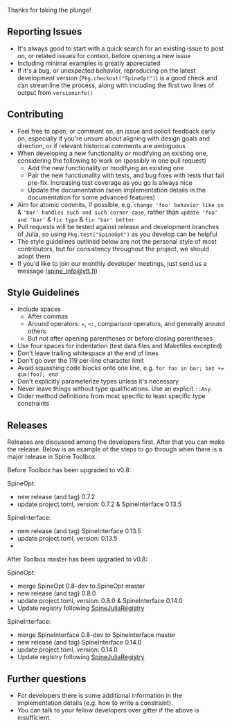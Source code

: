 Thanks for taking the plunge!

## Reporting Issues

* It's always good to start with a quick search for an existing issue to post on, or related issues for context, before opening a new issue
* Including minimal examples is greatly appreciated
* If it's a bug, or unexpected behavior, reproducing on the latest development version (`Pkg.checkout("SpineOpt")`) is a good check and can streamline the process, along with including the first two lines of output from `versioninfo()`

## Contributing

* Feel free to open, or comment on, an issue and solicit feedback early on, especially if you're unsure about aligning with design goals and direction, or if relevant historical comments are ambiguous
* When developing a new functionality or modifying an existing one, considering the following to work on (possibly in one pull request)
    + Add the new functionality or modifying an existing one
    + Pair the new functionality with tests, and bug fixes with tests that fail pre-fix. Increasing test coverage as you go is always nice
    + Update the documentation (seen implementation details in the documentation for some advanced features)
* Aim for atomic commits, if possible, e.g. `change 'foo' behavior like so` & `'bar' handles such and such corner case`, rather than `update 'foo' and 'bar'` & `fix typo` & `fix 'bar' better`
* Pull requests will be tested against release and development branches of Julia, so using `Pkg.test("SpineOpt")` as you develop can be helpful
* The style guidelines outlined below are not the personal style of most contributors, but for consistency throughout the project, we should adopt them
* If you'd like to join our monthly developer meetings, just send us a message (spine_info@vtt.fi)

## Style Guidelines

* Include spaces
    + After commas
    + Around operators: `=`, `<:`, comparison operators, and generally around others
    + But not after opening parentheses or before closing parentheses
* Use four spaces for indentation (test data files and Makefiles excepted)
* Don't leave trailing whitespace at the end of lines
* Don't go over the 119 per-line character limit
* Avoid squashing code blocks onto one line, e.g. `for foo in bar; baz += qux(foo); end`
* Don't explicitly parameterize types unless it's necessary
* Never leave things without type qualifications. Use an explicit `::Any`.
* Order method definitions from most specific to least specific type constraints

## Releases
Releases are discussed among the developers first. After that you can make the release. Below is an example of the steps to go through when there is a major release in Spine Toolbox.

Before Toolbox has been upgraded to v0.8:

SpineOpt:
* new release (and tag) 0.7.2
* update project.toml, version: 0.7.2 & SpineInterface 0.13.5

SpineInterface:
* new release (and tag) SpineInterface 0.13.5
* update project.toml, version: 0.13.5
* 
After Toolbox master has been upgraded to v0.8:

SpineOpt:
* merge SpineOpt 0.8-dev to SpineOpt master
* new release (and tag) 0.8.0
* update project.toml, version: 0.8.0 & SpineInterface 0.14.0
* Update registry following [SpineJuliaRegistry](https://github.com/spine-tools/SpineJuliaRegistry)

SpineInterface:
* merge SpineInterface 0.8-dev to SpineInterface master
* new release (and tag) SpineInterface 0.14.0
* update project.toml, version: 0.14.0
* Update registry following [SpineJuliaRegistry](https://github.com/spine-tools/SpineJuliaRegistry)


## Further questions
* For developers there is some additional information in the implementation details (e.g. how to write a constraint).
* You can talk to your fellow developers over gitter if the above is insufficient.
